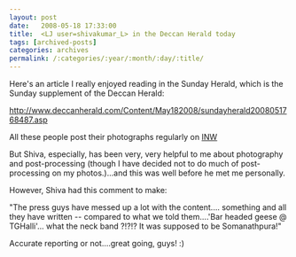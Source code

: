 ```yaml
---
layout: post
date:	2008-05-18 17:33:00
title:  <LJ user=shivakumar_L> in the Deccan Herald today
tags: [archived-posts]
categories: archives
permalink: /:categories/:year/:month/:day/:title/
---
```

Here's an article I really enjoyed reading in the Sunday Herald, which is the Sunday supplement of the Deccan Herald:

http://www.deccanherald.com/Content/May182008/sundayherald2008051768487.asp

All these people post their photographs regularly on <a href="www.indianaturewatch.net"> INW </a>

But Shiva, especially, has been very, very helpful to me about photography and post-processing (though I have decided not to do much of post-processing on my photos.)...and this was  well before he  met me personally. 


However, Shiva had this comment to make:

"The press guys have messed up a lot with the content....
something and all they have written -- compared to what we told them....'Bar headed geese @ TGHalli'... what  the neck band ?!?!? It  was supposed to be Somanathpura!"

Accurate reporting or not....great going, guys! :)
